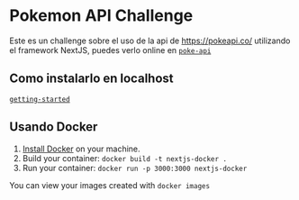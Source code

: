 # Pokemon API Challenge

Este es un challenge sobre el uso de la api de https://pokeapi.co/ utilizando el framework NextJS, puedes verlo online en [`poke-api`](https://challenge-poke-api.vercel.app/)

## Como instalarlo en localhost

[`getting-started`](https://nextjs.org/docs/getting-started)

## Usando Docker

1. [Install Docker](https://docs.docker.com/get-docker/) on your machine.
1. Build your container: `docker build -t nextjs-docker .`
1. Run your container: `docker run -p 3000:3000 nextjs-docker`

You can view your images created with `docker images`